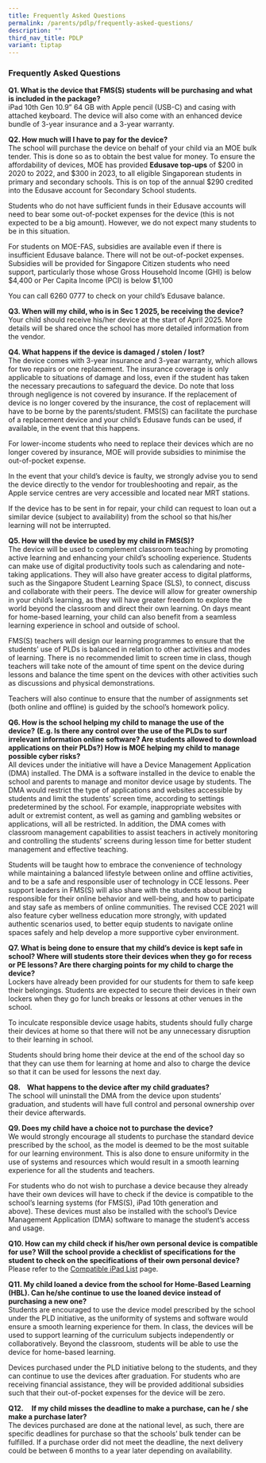 ```yaml
---
title: Frequently Asked Questions
permalink: /parents/pdlp/frequently-asked-questions/
description: ""
third_nav_title: PDLP
variant: tiptap
---
```

<h3>Frequently Asked Questions</h3>
<p><strong>Q1. What is the device that FMS(S) students will be purchasing and what is included in the package?</strong>
<br>iPad 10th Gen 10.9” 64 GB with Apple pencil (USB-C) and casing with attached
keyboard. The device will also come with an enhanced device bundle of 3-year
insurance and a 3-year warranty.</p>
<p><strong>Q2. How much will I have to pay for the device?</strong>
<br>The school will purchase the device on behalf of your child via an MOE
bulk tender. This is done so as to obtain the best value for money. To
ensure the affordability of devices, MOE has provided <strong>Edusave top-ups</strong> of
$200 in 2020 to 2022, and $300 in 2023, to all eligible Singaporean students
in primary and secondary schools. This is on top of the annual $290 credited
into the Edusave account for Secondary School students.</p>
<p>Students who do not have sufficient funds in their Edusave accounts will
need to bear some out-of-pocket expenses for the device (this is not expected
to be a big amount). However, we do not expect many students to be in this
situation.</p>
<p>For students on MOE-FAS, subsidies are available even if there is insufficient
Edusave balance. There will not be out-of-pocket expenses. Subsidies will
be provided for Singapore Citizen students who need support, particularly
those whose Gross Household Income (GHI) is below $4,400 or Per Capita
Income (PCI) is below $1,100</p>
<p>You can call 6260 0777 to check on your child’s Edusave balance.</p>
<p><strong>Q3. When will my child, who is in Sec 1 2025, be receiving the device?</strong>
<br>Your child should receive his/her device at the start of April 2025. More
details will be shared once the school has more detailed information from
the vendor.</p>
<p><strong>Q4. What happens if the device is damaged / stolen / lost?</strong>
<br>The device comes with 3-year insurance and 3-year warranty, which allows
for two repairs or one replacement. The insurance coverage is only applicable
to situations of damage and loss, even if the student has taken the necessary
precautions to safeguard the device. Do note that loss through negligence
is not covered by insurance. If the replacement of device is no longer
covered by the insurance, the cost of replacement will have to be borne
by the parents/student. FMS(S) can facilitate the purchase of a replacement
device and your child’s Edusave funds can be used, if available, in the
event that this happens.</p>
<p>For lower-income students who need to replace their devices which are
no longer covered by insurance, MOE will provide subsidies to minimise
the out-of-pocket expense.</p>
<p>In the event that your child’s device is faulty, we strongly advise you
to send the device directly to the vendor for troubleshooting and repair,
as the Apple service centres are very accessible and located near MRT stations.</p>
<p>If the device has to be sent in for repair, your child can request to
loan out a similar device (subject to availability) from the school so
that his/her learning will not be interrupted.</p>
<p><strong>Q5. How will the device be used by my child in FMS(S)?</strong>
<br>The device will be used to complement classroom teaching by promoting
active learning and enhancing your child’s schooling experience. Students
can make use of digital productivity tools such as calendaring and note-taking
applications. They will also have greater access to digital platforms,
such as the Singapore Student Learning Space (SLS), to connect, discuss
and collaborate with their peers. The device will allow for greater ownership
in your child’s learning, as they will have greater freedom to explore
the world beyond the classroom and direct their own learning. On days meant
for home-based learning, your child can also benefit from a seamless learning
experience in school and outside of school.</p>
<p>FMS(S) teachers will design our learning programmes to ensure that the
students’ use of PLDs is balanced in relation to other activities and modes
of learning. There is no recommended limit to screen time in class, though
teachers will take note of the amount of time spent on the device during
lessons and balance the time spent on the devices with other activities
such as discussions and physical demonstrations.</p>
<p>Teachers will also continue to ensure that the number of assignments set
(both online and offline) is guided by the school’s homework policy.</p>
<p><strong>Q6. How is the school helping my child to manage the use of the device?</strong>&nbsp;<strong>(E.g. Is there any control over the use of the PLDs to surf irrelevant information online software? Are students allowed to download applications on their PLDs?) How is MOE helping my child to manage possible cyber risks?</strong>
<br>All devices under the initiative will have a Device Management Application
(DMA) installed. The DMA is a software installed in the device to enable
the school and parents to manage and monitor device usage by students.
The DMA would restrict the type of applications and websites accessible
by students and limit the students’ screen time, according to settings
predetermined by the school. For example, inappropriate websites with adult
or extremist content, as well as gaming and gambling websites or applications,
will all be restricted. In addition, the DMA comes with classroom management
capabilities to assist teachers in actively monitoring and controlling
the students’ screens during lesson time for better student management
and effective teaching.</p>
<p>Students will be taught how to embrace the convenience of technology while
maintaining a balanced lifestyle between online and offline activities,
and to be a safe and responsible user of technology in CCE lessons. Peer
support leaders in FMS(S) will also share with the students about being
responsible for their online behavior and well-being, and how to participate
and stay safe as members of online communities. The revised CCE 2021 will
also feature cyber wellness education more strongly, with updated authentic
scenarios used, to better equip students to navigate online spaces safely
and help develop a more supportive cyber environment.</p>
<p><strong>Q7. What is being done to ensure that my child’s device is kept safe in school? Where will students store their devices when they go for recess or PE lessons? Are there charging points for my child to charge the device?</strong>
<br>Lockers have already been provided for our students for them to safe keep
their belongings. Students are expected to secure their devices in their
own lockers when they go for lunch breaks or lessons at other venues in
the school.</p>
<p>To inculcate responsible device usage habits, students should fully charge
their devices at home so that there will not be any unnecessary disruption
to their learning in school.</p>
<p>Students should bring home their device at the end of the school day so
that they can use them for learning at home and also to charge the device
so that it can be used for lessons the next day.</p>
<p><strong>Q8.&nbsp; &nbsp; What happens to the device after my child graduates?</strong>
<br>The school will uninstall the DMA from the device upon students’ graduation,
and students will have full control and personal ownership over their device
afterwards.</p>
<p><strong>Q9. Does my child have a choice not to purchase the device?</strong>
<br>We would strongly encourage all students to purchase the standard device
prescribed by the school, as the model is deemed to be the most suitable
for our learning environment. This is also done to ensure uniformity in
the use of systems and resources which would result in a smooth learning
experience for all the students and teachers.</p>
<p>For students who do not wish to purchase a device because they already
have their own devices will have to check if the device is compatible to
the school’s learning systems (for FMS(S), iPad 10th generation and above).&nbsp;These
devices must also be installed with the school’s Device Management Application
(DMA) software&nbsp;to manage the student’s access and usage.</p>
<p><strong>Q10. How can my child check if his/her own personal device is compatible for use? Will the school provide a checklist of specifications for the student to check on the specifications of their own personal device?</strong>
<br>Please refer to the <a href="/parents/pdlp/compatible-ipad-list/" rel="noopener nofollow" target="_blank">Compatible iPad List</a> page.</p>
<p><strong>Q11. My child loaned a device from the school for Home-Based Learning (HBL). Can he/she continue to use the loaned device instead of purchasing a new one?</strong>
<br>Students are encouraged to use the device model prescribed by the school
under the PLD initiative, as the uniformity of systems and software would
ensure a smooth learning experience for them. In class, the devices will
be used to support learning of the curriculum subjects independently or
collaboratively. Beyond the classroom, students will be able to use the
device for home-based learning.</p>
<p>Devices purchased under the PLD initiative belong to the students, and
they can continue to use the devices after graduation. For students who
are receiving financial assistance, they will be provided additional subsidies
such that their out-of-pocket expenses for the device will be zero.</p>
<p><strong>Q12.&nbsp; &nbsp; &nbsp;If my child misses the deadline to make a purchase, can he / she make a purchase later?</strong>
<br>The devices purchased are done at the national level, as such, there are
specific deadlines for purchase so that the schools’ bulk tender can be
fulfilled. If a purchase order did not meet the deadline, the next delivery
could be between 6 months to a year later depending on availability.</p>